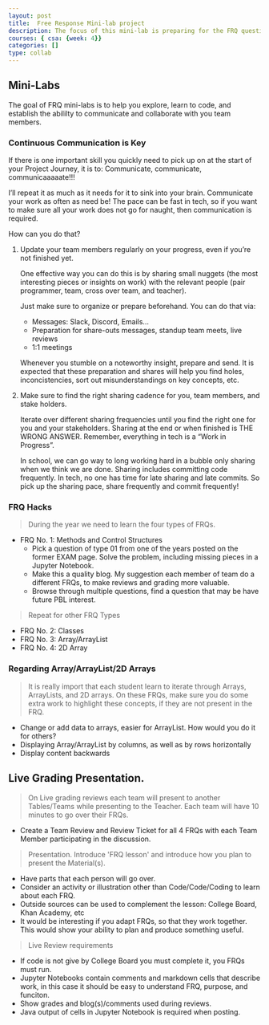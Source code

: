 ```yaml
---
layout: post
title:  Free Response Mini-lab project
description: The focus of this mini-lab is preparing for the FRQ question types tested by College Board.  A great deal of energy should be spent on researching and preparing a lesson on each topic.
courses: { csa: {week: 4}}
categories: []
type: collab
---
```


## Mini-Labs
The goal of FRQ mini-labs is to help you explore, learn to code, and establish the abililty to communicate and collaborate with you team members.

### Continuous Communication is Key
If there is one important skill you quickly need to pick up on at the start of your Project Journey, it is to: Communicate, communicate, communicaaaaate!!!

I’ll repeat it as much as it needs for it to sink into your brain. Communicate your work as often as need be! The pace can be fast in tech, so if you want to make sure all your work does not go for naught, then communication is required.

How can you do that?
1. Update your team members regularly on your progress, even if you’re not finished yet. 

    One effective way you can do this is by sharing small nuggets (the most interesting pieces or insights on work) with the relevant people (pair programmer, team, cross over team, and teacher).  

    Just make sure to organize or prepare beforehand. You can do that via:

    - Messages: Slack, Discord, Emails…
    - Preparation for share-outs messages, standup team meets, live reviews
    - 1:1 meetings 

    Whenever you stumble on a noteworthy insight, prepare and send. It is expected that these preparation and shares will help you find holes, inconcistencies, sort out misunderstandings on key concepts, etc.


2. Make sure to find the right sharing cadence for you, team members, and stake holders.

    Iterate over different sharing frequencies until you find the right one for you and your stakeholders.  Sharing at the end or when finished is THE WRONG ANSWER.  Remember, everything in tech is a “Work in Progress”.  
    
    In school, we can go way to long working hard in a bubble only sharing when we think we are done. Sharing includes committing code frequently.  In tech, no one has time for late sharing and late commits. So pick up the sharing pace, share frequently and commit frequently!

### FRQ Hacks
> During the year we need to learn the four types of FRQs.

- FRQ No. 1: Methods and Control Structures
    - Pick a question of type 01 from one of the years posted on the former EXAM page.  Solve the problem, including missing pieces in a Jupyter Notebook.  
    - Make this a quality blog.  My suggestion each member of team do a different FRQs, to make reviews and grading more valuable.
    - Browse through multiple questions, find a question that may be have future PBL interest.

> Repeat for other FRQ Types
- FRQ No. 2: Classes
- FRQ No. 3: Array/ArrayList
- FRQ No. 4: 2D Array 

### Regarding Array/ArrayList/2D Arrays
> It is really import that each student learn to iterate through Arrays, ArrayLists, and 2D arrays.  On these FRQs, make sure you do some extra work to highlight these concepts, if they are not present in the FRQ.
- Change or add data to arrays, easier for ArrayList.  How would you do it for others?
- Displaying Array/ArrayList by columns, as well as by rows
horizontally
- Display content backwards

## Live Grading Presentation.  
> On Live grading reviews each team will present to another Tables/Teams while presenting to the Teacher.  Each team will have 10 minutes to go over their FRQs.
- Create a Team Review and Review Ticket for all 4 FRQs with each Team Member participating in the discussion.
    
> Presentation.  Introduce 'FRQ lesson' and introduce how you plan to present the Material(s).  
- Have parts that each person will go over.
- Consider an activity or illustration other than Code/Code/Coding to learn about each FRQ.
- Outside sources can be used to complement the lesson: College Board, Khan Academy, etc
- It would be interesting if you adapt FRQs, so that they work together.  This would show your ability to plan and produce something useful.

> Live Review requirements
- If code is not give by College Board you must complete it, you FRQs must run.
- Jupyter Notebooks contain comments and markdown cells that describe work, in this case it should be easy to understand FRQ, purpose, and funciton.
- Show grades and blog(s)/comments  used during reviews.
- Java output of cells in Jupyter Notebook is required when posting.
